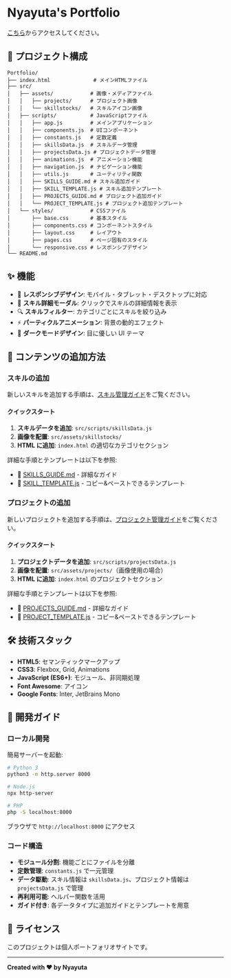 # Nyayuta's Portfolio

[こちら](https://nyayuta1060.github.io/Portfolio/)からアクセスしてください。

## 📁 プロジェクト構成

```
Portfolio/
├── index.html              # メインHTMLファイル
├── src/
│   ├── assets/            # 画像・メディアファイル
│   │   ├── projects/      # プロジェクト画像
│   │   └── skillstocks/   # スキルアイコン画像
│   ├── scripts/           # JavaScriptファイル
│   │   ├── app.js         # メインアプリケーション
│   │   ├── components.js  # UIコンポーネント
│   │   ├── constants.js   # 定数定義
│   │   ├── skillsData.js  # スキルデータ管理
│   │   ├── projectsData.js # プロジェクトデータ管理
│   │   ├── animations.js  # アニメーション機能
│   │   ├── navigation.js  # ナビゲーション機能
│   │   ├── utils.js       # ユーティリティ関数
│   │   ├── SKILLS_GUIDE.md # スキル追加ガイド
│   │   ├── SKILL_TEMPLATE.js # スキル追加テンプレート
│   │   ├── PROJECTS_GUIDE.md # プロジェクト追加ガイド
│   │   └── PROJECT_TEMPLATE.js # プロジェクト追加テンプレート
│   └── styles/            # CSSファイル
│       ├── base.css       # 基本スタイル
│       ├── components.css # コンポーネントスタイル
│       ├── layout.css     # レイアウト
│       ├── pages.css      # ページ固有のスタイル
│       └── responsive.css # レスポンシブデザイン
└── README.md
```

## ✨ 機能

- 📱 **レスポンシブデザイン**: モバイル・タブレット・デスクトップに対応
- 🎨 **スキル詳細モーダル**: クリックでスキルの詳細情報を表示
- 🔍 **スキルフィルター**: カテゴリごとにスキルを絞り込み
- ⚡ **パーティクルアニメーション**: 背景の動的エフェクト
- 🌙 **ダークモードデザイン**: 目に優しい UI テーマ

## 🚀 コンテンツの追加方法

### スキルの追加

新しいスキルを追加する手順は、[スキル管理ガイド](src/scripts/SKILLS_GUIDE.md)をご覧ください。

#### クイックスタート

1. **スキルデータを追加**: `src/scripts/skillsData.js`
2. **画像を配置**: `src/assets/skillstocks/`
3. **HTML に追加**: `index.html` の適切なカテゴリセクション

詳細な手順とテンプレートは以下を参照:

- 📖 [SKILLS_GUIDE.md](src/scripts/SKILLS_GUIDE.md) - 詳細なガイド
- 📝 [SKILL_TEMPLATE.js](src/scripts/SKILL_TEMPLATE.js) - コピー&ペーストできるテンプレート

### プロジェクトの追加

新しいプロジェクトを追加する手順は、[プロジェクト管理ガイド](src/scripts/PROJECTS_GUIDE.md)をご覧ください。

#### クイックスタート

1. **プロジェクトデータを追加**: `src/scripts/projectsData.js`
2. **画像を配置**: `src/assets/projects/`（画像使用の場合）
3. **HTML に追加**: `index.html` のプロジェクトセクション

詳細な手順とテンプレートは以下を参照:

- 📖 [PROJECTS_GUIDE.md](src/scripts/PROJECTS_GUIDE.md) - 詳細なガイド
- 📝 [PROJECT_TEMPLATE.js](src/scripts/PROJECT_TEMPLATE.js) - コピー&ペーストできるテンプレート

## 🛠️ 技術スタック

- **HTML5**: セマンティックマークアップ
- **CSS3**: Flexbox, Grid, Animations
- **JavaScript (ES6+)**: モジュール、非同期処理
- **Font Awesome**: アイコン
- **Google Fonts**: Inter, JetBrains Mono

## 📝 開発ガイド

### ローカル開発

簡易サーバーを起動:

```bash
# Python 3
python3 -m http.server 8000

# Node.js
npx http-server

# PHP
php -S localhost:8000
```

ブラウザで `http://localhost:8000` にアクセス

### コード構造

- **モジュール分割**: 機能ごとにファイルを分離
- **定数管理**: `constants.js` で一元管理
- **データ駆動**: スキル情報は `skillsData.js`、プロジェクト情報は `projectsData.js` で管理
- **再利用可能**: ヘルパー関数を活用
- **ガイド付き**: 各データタイプに追加ガイドとテンプレートを用意

## 📄 ライセンス

このプロジェクトは個人ポートフォリオサイトです。

---

**Created with ❤️ by Nyayuta**
